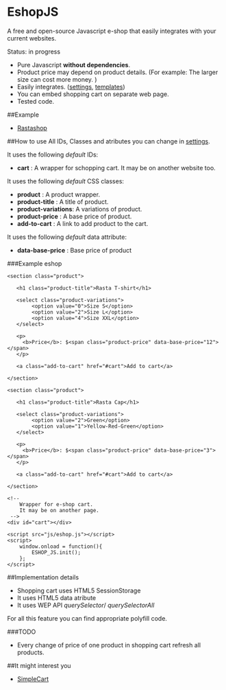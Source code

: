 # EshopJS
A free and open-source Javascript e-shop that easily integrates with your current websites.

Status: in progress

- Pure Javascript **without dependencies**.
- Product price may depend on product details. (For example: The larger size can cost more money. )
- Easily integrates. ([settings](https://github.com/Kibo/eshopJS/blob/master/project/src/settings.js), [templates](https://github.com/Kibo/eshopJS/tree/master/project/src/templates))
- You can embed shopping cart on separate web page.
- Tested code.

##Example
- [Rastashop](http://kibo.github.io/eshopJS/)

##How to use
All IDs, Classes and atributes you can change in [settings](https://github.com/Kibo/eshopJS/blob/master/project/src/settings.js).

It uses the following *default* IDs:
- **cart**				: A wrapper for schopping cart. It may be on another website too.

It uses the following *default* CSS classes:
- **product** 			: A product wrapper.
- **product-title**		: A title of product.
- **product-variations**: A variations of product.
- **product-price**		: A base price of product.
- **add-to-cart**		: A link to add product to the cart.

It uses the following *default* data attribute:
- **data-base-price** 	: Base price of product

###Example eshop
```
<section class="product">  
      
   <h1 class="product-title">Rasta T-shirt</h1>  

   <select class="product-variations">
   		<option value="0">Size S</option>
   		<option value="2">Size L</option>	
   		<option value="4">Size XXL</option>
   </select>   
   
   <p>
	 <b>Price</b>: $<span class="product-price" data-base-price="12"></span>
   </p>
   
   <a class="add-to-cart" href="#cart">Add to cart</a>
      
</section>  

<section class="product">  
      
   <h1 class="product-title">Rasta Cap</h1>  

   <select class="product-variations">
   		<option value="2">Green</option>
   		<option value="1">Yellow-Red-Green</option>	   		
   </select>   
   
   <p>
	 <b>Price</b>: $<span class="product-price" data-base-price="3"></span>
   </p>
   
   <a class="add-to-cart" href="#cart">Add to cart</a>
      
</section> 

<!-- 
	Wrapper for e-shop cart.
	It may be on another page.
 -->
<div id="cart"></div>

<script src="js/eshop.js"></script>
<script>
	window.onload = function(){
		ESHOP_JS.init();				
	};			
</script>
```

##Implementation details
- Shopping cart uses HTML5 SessionStorage
- It uses HTML5 data atribute
- It uses WEP API *querySelector*/ *querySelectorAll*

For all this feature you can find appropriate polyfill code.

###TODO
- Every change of price of one product in shopping cart refresh all products. 

##It might interest you
- [SimpleCart](https://github.com/wojodesign/simplecart-js)
